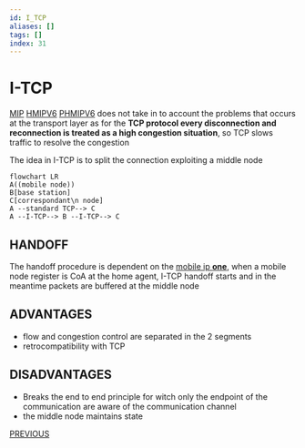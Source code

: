 ```yaml
---
id: I_TCP
aliases: []
tags: []
index: 31
---
```


#  I-TCP

[MIP](MOBILE_IP.md) [HMIPV6](HIERARCHICAL_MOBILE_IPV6.md) [PHMIPV6](PROXY_HIERARCHICAL_MOBILE_IPV6.md)  does not take in to account the problems that occurs at the transport layer as for the **TCP protocol every disconnection and reconnection is treated as a high congestion situation**, so TCP slows traffic to resolve the congestion

The idea in I-TCP is to split the connection exploiting a middle node

```mermaid
flowchart LR
A((mobile node))
B[base station]
C[correspondant\n node]
A --standard TCP--> C
A --I-TCP--> B --I-TCP--> C
```

## HANDOFF

The handoff procedure is dependent on the [mobile ip **one**](MOBILE_IP.md), when a mobile node register is CoA at the home agent, I-TCP handoff starts and in the meantime packets are buffered at the middle node

## ADVANTAGES

- flow and congestion control are separated in the 2 segments
- retrocompatibility with TCP

## DISADVANTAGES

- Breaks the end to end principle for witch only the endpoint of the communication are aware of the communication channel
- the middle node maintains state


[PREVIOUS](PROXY_HIERARCHICAL_MOBILE_IPV6.md)
